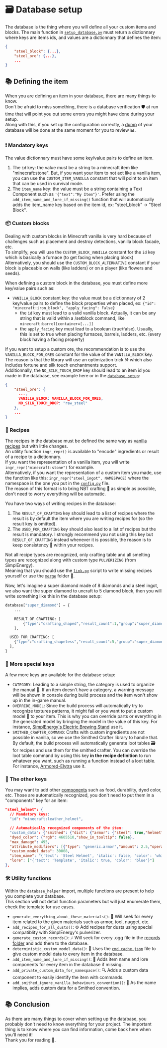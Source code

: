 
# 🗃️ Database setup
The database is the thing where you will define all your custom items and blocks. The main function in [`setup_database.py`](../user/setup_database.py) must return a dictionnary where keys are items ids, and values are a dictionnary that defines the item:
```json
{
    "steel_block": {...},
    "steel_ore": {...},
    ...
}
```

## 📚 Defining the item
When you are defining an item in your database, there are many things to know.<br>
Don't be afraid to miss something, there is a database verification 🛡️ at run time that will point you out some errors you might have done during your setup.<br>
Along with this, if you set up the configuration correctly, a [dump](../database_debug.json) of your database will be done at the same moment for you to review 📊.<br>


### ❗️ Mandatory keys
The value dictionnary must have some key/value pairs to define an item.
1. The `id` key: the value must be a string to a minecraft item like "minecraft:stone". But, if you want your item to not act like a vanilla item, you can use the `CUSTOM_ITEM_VANILLA` constant that will point to an item that can be used in survival mode.
2. The `item_name` key: the value must be a string containing a Text Component such as `'{"text":"My Item"}'`. Prefer using the `add_item_name_and_lore_if_missing()` function that will automatically adds the item_name key based on the item id, ex: "steel_block" -> "Steel Block".


### 📦 Custom blocks
Dealing with custom blocks in Minecraft vanilla is very hard because of challenges such as placement and destroy detections, vanilla block facade, etc.<br>
To simplify, you will use the `CUSTOM_BLOCK_VANILLA` constant for the `id` key which is basically a furnace (to get facing when placing block)<br>
Alternatively, you should use the `CUSTOM_BLOCK_ALTERNATIVE` constant if your block is placeable on walls (like ladders) or on a player (like flowers and seeds).

When defining a custom block in the database, you must define more key/value pairs such as:
- `VANILLA_BLOCK` constant key: the value must be a dictionnary of 2 key/value pairs to define the block properties when placed, ex: `{"id": "minecraft:iron_block", "apply_facing": False}`
  - the `id` key must lead to a valid vanilla block. Actually, it can be any string that is valid within a /setblock command, like `minecraft:barrel[container=[...]]`
  - the `apply_facing` key must lead to a boolean (true/false). Usually, this is set to true when placing furnaces, barrels, ladders, etc. (every block having a facing property)

If you want to setup a custom ore, the recommendation is to use the `VANILLA_BLOCK_FOR_ORES` constant for the value of the `VANILLA_BLOCK` key.<br>
The reason is that the library will use an optimization trick ⚒️ which also includes fortune and silk touch enchantments support.<br>
Additionnally, the `NO_SILK_TOUCH_DROP` key should lead to an item id you made in the database, see example here or in the [`database setup`](../user/setup_database.py):<br>
```json
{
    "steel_ore": {
      ...,
      VANILLA_BLOCK: VANILLA_BLOCK_FOR_ORES,
      NO_SILK_TOUCH_DROP: "raw_steel"
    },
    ...
}
```


### 🍳 Recipes
The recipes in the database must be defined the same way as [vanilla recipes](https://misode.github.io/recipe/) but with little changes.<br>
An utility function `ingr_repr()` is available to "encode" ingredients or result of a recipe to a dictionnary.<br>
If you want the representation of a vanilla item, you will write `ingr_repr("minecraft:stone")` for example.<br>
Alternatively, if you want the representation of a custom item you made, use the function like this: `ingr_repr("steel_ingot", NAMESPACE)` where the namespace is the one you put in the [`config.py`](../config.py) file.<br>
The reason of this format is to bring NBT crafting 🧪 as simple as possible, don't need to worry everything will be automatic.

You have two ways of writing recipes in the database:
1. The `RESULT_OF_CRAFTING` key should lead to a list of recipes where the result is by default the item where you are writing recipes for (so the result key is omitted).
2. The `USED_FOR_CRAFTING` key should also lead to a list of recipes but the result is mandatory. I strongly recommend you not using this key but `RESULT_OF_CRAFTING` instead whenever it is possible, the reason is to keep consistency 🔁 within your recipes.

Not all recipe types are recognized, only crafting table and all smelting types are recognized along with custom type `PULVERIZING` (from SimplEnergy).<br>
Meaning that you should use the [`link.py`](../user/link.py) script to write missing recipes yourself or use the [`merge`](../merge/) folder 🔗.

Now, let's imagine a super diamond made of 8 diamonds and a steel ingot, we also want the super diamond to uncraft to 5 diamond block, then you will write something like this in the database setup:
```py
database["super_diamond"] = {
	...

	RESULT_OF_CRAFTING: [
		{"type":"crafting_shaped","result_count":1,"group":"super_diamond","category":"misc","shape":["XXX","XIX","XXX"],"ingredients": {"X": ingr_repr("minecraft:diamond"), "I":ingr_repr("steel_ingot", NAMESPACE)}},
	],

  USED_FOR_CRAFTING: [
    {"type":"crafting_shapeless","result_count":5,"group":"super_diamond","category":"misc","ingredients":[ingr_repr("super_diamond", NAMESPACE)], "result":ingr_repr("minecraft:diamond_block")},
  ],
}
```

### 💫 More special keys
A few more keys are available for the database setup:
- `CATEGORY`: Leading to a simple string, the category is used to organize the manual 📖. If an item doesn't have a category, a warning message will be shown in console during build process and the item won't show up in the in-game manual.
- `OVERRIDE_MODEL`: Since the build process will automatically try to recognize textures patterns, it might fail or you want to put a custom model 🧰 to your item. This is why you can override parts or everything in the generated model by bringing the model in the value of this key. For instance, [SimplEnergy's Electric Brewing Stand](https://github.com/Stoupy51/SimplEnergy/blob/main/user/database/additions.py) use it.
- `SMITHED_CRAFTER_COMMAND`: Crafts with custom ingredients are not possible in vanilla, so we use the Smithed Crafter library to handle that. By default, the build process will automatically generate loot tables 🗃️ for recipes and use them for the smithed crafter. You can override the loot table command by using this key **__in the recipe definition__** to run whatever you want, such as running a function instead of a loot table. For instance, [Armored-Elytra](https://github.com/e-psi-lon/Armored-Elytra/blob/main/user/setup_database.py#L22) use it.


### 🔑 The other keys
You may want to add other [components](https://minecraft.wiki/w/Data_component_format) such as food, durability, dyed color, etc.
Those are automatically recognized, you don't need to put them in a "components" key for an item:
```json
"steel_helmet": {
  // Mandatory keys:
  "id": "minecraft:leather_helmet",

  // Automatically recognized components of the item:
  "custom_data": {"smithed": {"dict": {"armor": {"steel": true,"helmet": true}},"ignore": {"functionality": true,"crafting": true}},"your_namespace": {"steel_helmet": true}},
  "dyed_color": {"rgb": 4605510,"show_in_tooltip": false},
  "max_damage": 495,
  "attribute_modifiers": [{"type": "generic.armor","amount": 2.5,"operation": "add_value","slot": "head","id": "your_namespace:generic.armor.head"}],
  "custom_model_data": 30008,
  "item_name": "{'text': 'Steel Helmet', 'italic': false, 'color': 'white'}",
  "lore": ["{'text': 'Template', 'italic': true, 'color': 'blue'}"]
},
```


### 🛠️ Utility functions
Within the `database_helper` import, multiple functions are present to help you complete your database.<br>
This section will not detail function parameters but will just enumerate them, check the template for use cases.
- `generate_everything_about_these_materials()`: 🧪 Will seek for every item related to the given materials such as armor, tool, nugget, etc.
- `add_recipes_for_all_dusts()`: ⚙️ Add recipes for dusts using special compatiblity with SimplEnergy's pulverizer.
- `generate_custom_records()`: 🎶 Will seek for every .ogg file in the [records folder](../assets/records/) and add them to the database.
- `deterministic_custom_model_data()`: 📜 Uses the [`cmd_cache.json`](../cmd_cache.json) file to give custom model data to every item in the database.
- `add_item_name_and_lore_if_missing()`: 🧻 Adds item name and lore components for every item in the database if missing.
- `add_private_custom_data_for_namespace()`: 🔍 Adds a custom data component to easily identify the item with commands.
- `add_smithed_ignore_vanilla_behaviours_convention()`: 🚫 As the name implies, adds custom data for a Smithed convention.


## 📚 Conclusion
As there are many things to cover when setting up the database, you probably don't need to know everything for your project. The important thing is to know where you can find information, come back here when you'll need it!<br>
Thank you for reading 🙌.

